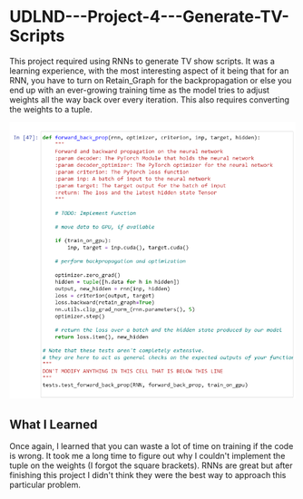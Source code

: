 # UDLND---Project-4---Generate-TV-Scripts

This project required using RNNs to generate TV show scripts.  It was a learning experience, with the most interesting aspect of it being that for an RNN, you have to turn on Retain_Graph for the backpropagation or else you end up with an ever-growing training time as the model tries to adjust weights all the way back over every iteration.  This also requires converting the weights to a tuple. 

![Retained graph](https://github.com/D-Nations/UDLND---Project-4---Generate-TV-Scripts/blob/master/RNN%20backprop.PNG)

## What I Learned

Once again, I learned that you can waste a lot of time on training if the code is wrong.  It took me a long time to figure out why I couldn't implement the tuple on the weights (I forgot the square brackets).  RNNs are great but after finishing this project I didn't think they were the best way to approach this particular problem.
